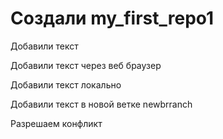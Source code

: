 ﻿# Создали my_first_repo1

Добавили текст

Добавили текст через веб браузер

Добавили текст локально

Добавили текст в новой ветке newbrranch

Разрешаем конфликт
